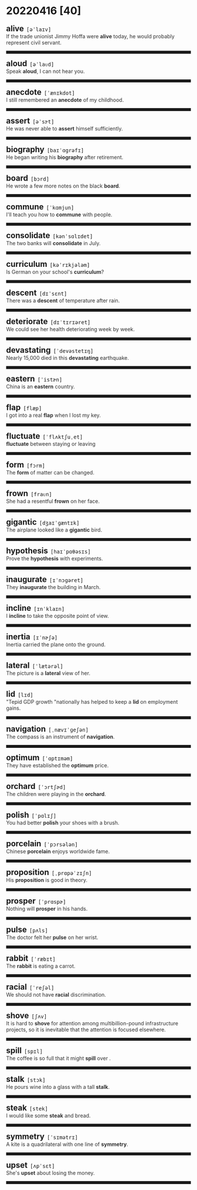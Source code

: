 <style>
/*不显示details的三角符号*/
details > summary::marker {
    display: none;
    content: none;
}
/*去掉外边框*/
details summary{
    outline:none;
    cursor:pointer;/*鼠标放上去之后变成手型*/
}
/*去掉前面默认的小黑三角*/
details summary::-webkit-details-marker{
    display:none; 
}
</style>
# 20220416 [40]  

<div style="display: flex;align-items: baseline;">
    <h2 style="margin-bottom: 0;margin-top: 0">alive</h2>
    <p style="padding:0 .5em; margin: 0;font-family: monospace;">[əˈlaɪv]</p>
    <p class="interpretation_34700" style="display:none ;padding:0 .5em; margin: 0; white-space: nowrap;overflow: hidden;text-overflow: ellipsis;">adj. 活着的；活泼的</p>
</div>
<details class="details_34700">
    <summary style="color: #303030;">If the trade unionist Jimmy Hoffa were <strong>alive</strong> today, he would probably represent civil servant.</summary>
    如果工会主义者吉米·霍法如今仍然在世，他可能会代表公务员。
</details>
<hr style="padding-bottom: 0.5em;" />


<div style="display: flex;align-items: baseline;">
    <h2 style="margin-bottom: 0;margin-top: 0">aloud</h2>
    <p style="padding:0 .5em; margin: 0;font-family: monospace;">[əˈlaᴜd]</p>
    <p class="interpretation_34700" style="display:none ;padding:0 .5em; margin: 0; white-space: nowrap;overflow: hidden;text-overflow: ellipsis;">adv. 出声地；大声地</p>
</div>
<details class="details_34700">
    <summary style="color: #303030;">Speak <strong>aloud</strong>, I can not hear you.</summary>
    大声点说，我听不到。
</details>
<hr style="padding-bottom: 0.5em;" />


<div style="display: flex;align-items: baseline;">
    <h2 style="margin-bottom: 0;margin-top: 0">anecdote</h2>
    <p style="padding:0 .5em; margin: 0;font-family: monospace;">[ˈænɪkdot]</p>
    <p class="interpretation_34700" style="display:none ;padding:0 .5em; margin: 0; white-space: nowrap;overflow: hidden;text-overflow: ellipsis;">n. 趣闻；轶事</p>
</div>
<details class="details_34700">
    <summary style="color: #303030;">I still remembered an <strong>anecdote</strong> of my childhood.</summary>
    我仍然记得童年的一件轶事。
</details>
<hr style="padding-bottom: 0.5em;" />


<div style="display: flex;align-items: baseline;">
    <h2 style="margin-bottom: 0;margin-top: 0">assert</h2>
    <p style="padding:0 .5em; margin: 0;font-family: monospace;">[əˈsɝt]</p>
    <p class="interpretation_34700" style="display:none ;padding:0 .5em; margin: 0; white-space: nowrap;overflow: hidden;text-overflow: ellipsis;">v. 断言；宣称；坚持；维护</p>
</div>
<details class="details_34700">
    <summary style="color: #303030;">He was never able to <strong>assert</strong> himself sufficiently.</summary>
    他从来不能充分地维护自己的权利。
</details>
<hr style="padding-bottom: 0.5em;" />


<div style="display: flex;align-items: baseline;">
    <h2 style="margin-bottom: 0;margin-top: 0">biography</h2>
    <p style="padding:0 .5em; margin: 0;font-family: monospace;">[baɪˈɑgrəfɪ]</p>
    <p class="interpretation_34700" style="display:none ;padding:0 .5em; margin: 0; white-space: nowrap;overflow: hidden;text-overflow: ellipsis;">n. 传记</p>
</div>
<details class="details_34700">
    <summary style="color: #303030;">He began writing his <strong>biography</strong> after retirement.</summary>
    退休后他开始写自传。
</details>
<hr style="padding-bottom: 0.5em;" />


<div style="display: flex;align-items: baseline;">
    <h2 style="margin-bottom: 0;margin-top: 0">board</h2>
    <p style="padding:0 .5em; margin: 0;font-family: monospace;">[bɔrd]</p>
    <p class="interpretation_34700" style="display:none ;padding:0 .5em; margin: 0; white-space: nowrap;overflow: hidden;text-overflow: ellipsis;">n. 板；董事会
v. 上船（或火车、飞机等）</p>
</div>
<details class="details_34700">
    <summary style="color: #303030;">He wrote a few more notes on the black <strong>board</strong>.</summary>
    他在黑板上又写了几条注释。
</details>
<hr style="padding-bottom: 0.5em;" />


<div style="display: flex;align-items: baseline;">
    <h2 style="margin-bottom: 0;margin-top: 0">commune</h2>
    <p style="padding:0 .5em; margin: 0;font-family: monospace;">[ˈkɑmjun]</p>
    <p class="interpretation_34700" style="display:none ;padding:0 .5em; margin: 0; white-space: nowrap;overflow: hidden;text-overflow: ellipsis;">n. 公社；亲密的会谈
v. 亲密地交谈；与…融为一体</p>
</div>
<details class="details_34700">
    <summary style="color: #303030;">I'll teach you how to <strong>commune</strong> with people.</summary>
    我会教你如何与人谈心。
</details>
<hr style="padding-bottom: 0.5em;" />


<div style="display: flex;align-items: baseline;">
    <h2 style="margin-bottom: 0;margin-top: 0">consolidate</h2>
    <p style="padding:0 .5em; margin: 0;font-family: monospace;">[kənˈsɑlɪdet]</p>
    <p class="interpretation_34700" style="display:none ;padding:0 .5em; margin: 0; white-space: nowrap;overflow: hidden;text-overflow: ellipsis;">v. 合并；统一；巩固</p>
</div>
<details class="details_34700">
    <summary style="color: #303030;">The two banks will <strong>consolidate</strong> in July.</summary>
    这两家银行7月将合并。
</details>
<hr style="padding-bottom: 0.5em;" />


<div style="display: flex;align-items: baseline;">
    <h2 style="margin-bottom: 0;margin-top: 0">curriculum</h2>
    <p style="padding:0 .5em; margin: 0;font-family: monospace;">[kəˈrɪkjələm]</p>
    <p class="interpretation_34700" style="display:none ;padding:0 .5em; margin: 0; white-space: nowrap;overflow: hidden;text-overflow: ellipsis;">n. 课程</p>
</div>
<details class="details_34700">
    <summary style="color: #303030;">Is German on your school's <strong>curriculum</strong>?</summary>
    你们学校有德语课吗？
</details>
<hr style="padding-bottom: 0.5em;" />


<div style="display: flex;align-items: baseline;">
    <h2 style="margin-bottom: 0;margin-top: 0">descent</h2>
    <p style="padding:0 .5em; margin: 0;font-family: monospace;">[dɪˈsɛnt]</p>
    <p class="interpretation_34700" style="display:none ;padding:0 .5em; margin: 0; white-space: nowrap;overflow: hidden;text-overflow: ellipsis;">n. 下降；斜坡；堕落；血统</p>
</div>
<details class="details_34700">
    <summary style="color: #303030;">There was a <strong>descent</strong> of temperature after rain.</summary>
    雨后气温下降了。
</details>
<hr style="padding-bottom: 0.5em;" />


<div style="display: flex;align-items: baseline;">
    <h2 style="margin-bottom: 0;margin-top: 0">deteriorate</h2>
    <p style="padding:0 .5em; margin: 0;font-family: monospace;">[dɪˈtɪrɪəret]</p>
    <p class="interpretation_34700" style="display:none ;padding:0 .5em; margin: 0; white-space: nowrap;overflow: hidden;text-overflow: ellipsis;">v. 恶化；变坏；退化</p>
</div>
<details class="details_34700">
    <summary style="color: #303030;">We could see her health deteriorating week by week.</summary>
    我们可以看到她的健康状况每周都在恶化。
</details>
<hr style="padding-bottom: 0.5em;" />


<div style="display: flex;align-items: baseline;">
    <h2 style="margin-bottom: 0;margin-top: 0">devastating</h2>
    <p style="padding:0 .5em; margin: 0;font-family: monospace;">[ˈdevəstetɪŋ]</p>
    <p class="interpretation_34700" style="display:none ;padding:0 .5em; margin: 0; white-space: nowrap;overflow: hidden;text-overflow: ellipsis;">adj. 毁灭性的；令人震惊的
v. 毁灭；使震惊；“devastate”的现在分词</p>
</div>
<details class="details_34700">
    <summary style="color: #303030;">Nearly 15,000 died in this <strong>devastating</strong> earthquake.</summary>
    近15，000人死于这次破坏性地震。
</details>
<hr style="padding-bottom: 0.5em;" />


<div style="display: flex;align-items: baseline;">
    <h2 style="margin-bottom: 0;margin-top: 0">eastern</h2>
    <p style="padding:0 .5em; margin: 0;font-family: monospace;">[ˈistɚn]</p>
    <p class="interpretation_34700" style="display:none ;padding:0 .5em; margin: 0; white-space: nowrap;overflow: hidden;text-overflow: ellipsis;">adj. 东方的；东部的</p>
</div>
<details class="details_34700">
    <summary style="color: #303030;">China is an <strong>eastern</strong> country.</summary>
    中国是一个东方国家。
</details>
<hr style="padding-bottom: 0.5em;" />


<div style="display: flex;align-items: baseline;">
    <h2 style="margin-bottom: 0;margin-top: 0">flap</h2>
    <p style="padding:0 .5em; margin: 0;font-family: monospace;">[flæp]</p>
    <p class="interpretation_34700" style="display:none ;padding:0 .5em; margin: 0; white-space: nowrap;overflow: hidden;text-overflow: ellipsis;">v. 拍动；摆动；轻拍
n. 拍动；薄片；焦虑；紧张</p>
</div>
<details class="details_34700">
    <summary style="color: #303030;">I got into a real <strong>flap</strong> when I lost my key.</summary>
    我丢了钥匙，心里发慌。
</details>
<hr style="padding-bottom: 0.5em;" />


<div style="display: flex;align-items: baseline;">
    <h2 style="margin-bottom: 0;margin-top: 0">fluctuate</h2>
    <p style="padding:0 .5em; margin: 0;font-family: monospace;">[ˈflʌktʃuˌet]</p>
    <p class="interpretation_34700" style="display:none ;padding:0 .5em; margin: 0; white-space: nowrap;overflow: hidden;text-overflow: ellipsis;">v. 波动；起伏不定</p>
</div>
<details class="details_34700">
    <summary style="color: #303030;"><strong>fluctuate</strong> between staying or leaving</summary>
    在留下和离开之间摇摆不定
</details>
<hr style="padding-bottom: 0.5em;" />


<div style="display: flex;align-items: baseline;">
    <h2 style="margin-bottom: 0;margin-top: 0">form</h2>
    <p style="padding:0 .5em; margin: 0;font-family: monospace;">[fɔrm]</p>
    <p class="interpretation_34700" style="display:none ;padding:0 .5em; margin: 0; white-space: nowrap;overflow: hidden;text-overflow: ellipsis;">n. 形式；表格；形状
v. 组成；建立</p>
</div>
<details class="details_34700">
    <summary style="color: #303030;">The <strong>form</strong> of matter can be changed.</summary>
    物质的形状可以改变。
</details>
<hr style="padding-bottom: 0.5em;" />


<div style="display: flex;align-items: baseline;">
    <h2 style="margin-bottom: 0;margin-top: 0">frown</h2>
    <p style="padding:0 .5em; margin: 0;font-family: monospace;">[fraᴜn]</p>
    <p class="interpretation_34700" style="display:none ;padding:0 .5em; margin: 0; white-space: nowrap;overflow: hidden;text-overflow: ellipsis;">v. 皱眉；蹙额
n. 皱眉；蹙额</p>
</div>
<details class="details_34700">
    <summary style="color: #303030;">She had a resentful <strong>frown</strong> on her face.</summary>
    她怨恨地蹙起了眉。
</details>
<hr style="padding-bottom: 0.5em;" />


<div style="display: flex;align-items: baseline;">
    <h2 style="margin-bottom: 0;margin-top: 0">gigantic</h2>
    <p style="padding:0 .5em; margin: 0;font-family: monospace;">[dʒaɪˈɡæntɪk]</p>
    <p class="interpretation_34700" style="display:none ;padding:0 .5em; margin: 0; white-space: nowrap;overflow: hidden;text-overflow: ellipsis;">adj. 巨大的；庞大的</p>
</div>
<details class="details_34700">
    <summary style="color: #303030;">The airplane looked like a <strong>gigantic</strong> bird.</summary>
    这架飞机看起来像一只巨大的鸟。
</details>
<hr style="padding-bottom: 0.5em;" />


<div style="display: flex;align-items: baseline;">
    <h2 style="margin-bottom: 0;margin-top: 0">hypothesis</h2>
    <p style="padding:0 .5em; margin: 0;font-family: monospace;">[haɪˈpɑθəsɪs]</p>
    <p class="interpretation_34700" style="display:none ;padding:0 .5em; margin: 0; white-space: nowrap;overflow: hidden;text-overflow: ellipsis;">n. 假设；假说</p>
</div>
<details class="details_34700">
    <summary style="color: #303030;">Prove the <strong>hypothesis</strong> with experiments.</summary>
    用实验来证明这个假设。
</details>
<hr style="padding-bottom: 0.5em;" />


<div style="display: flex;align-items: baseline;">
    <h2 style="margin-bottom: 0;margin-top: 0">inaugurate</h2>
    <p style="padding:0 .5em; margin: 0;font-family: monospace;">[ɪˈnɔɡəret]</p>
    <p class="interpretation_34700" style="display:none ;padding:0 .5em; margin: 0; white-space: nowrap;overflow: hidden;text-overflow: ellipsis;">v. 开创；为（某人）举行就职典礼；为…举行落成（或开幕）仪式</p>
</div>
<details class="details_34700">
    <summary style="color: #303030;">They <strong>inaugurate</strong> the building in March.</summary>
    他们将要在三月份为这座大楼举行落成典礼。
</details>
<hr style="padding-bottom: 0.5em;" />


<div style="display: flex;align-items: baseline;">
    <h2 style="margin-bottom: 0;margin-top: 0">incline</h2>
    <p style="padding:0 .5em; margin: 0;font-family: monospace;">[ɪnˈklaɪn]</p>
    <p class="interpretation_34700" style="display:none ;padding:0 .5em; margin: 0; white-space: nowrap;overflow: hidden;text-overflow: ellipsis;">v. 倾斜；倾向
n. 斜坡</p>
</div>
<details class="details_34700">
    <summary style="color: #303030;">I <strong>incline</strong> to take the opposite point of view.</summary>
    我倾向于反对观点。
</details>
<hr style="padding-bottom: 0.5em;" />


<div style="display: flex;align-items: baseline;">
    <h2 style="margin-bottom: 0;margin-top: 0">inertia</h2>
    <p style="padding:0 .5em; margin: 0;font-family: monospace;">[ɪˈnɚʃə]</p>
    <p class="interpretation_34700" style="display:none ;padding:0 .5em; margin: 0; white-space: nowrap;overflow: hidden;text-overflow: ellipsis;">n. 惯性；惰性</p>
</div>
<details class="details_34700">
    <summary style="color: #303030;">Inertia carried the plane onto the ground.</summary>
    飞机靠惯性着陆。
</details>
<hr style="padding-bottom: 0.5em;" />


<div style="display: flex;align-items: baseline;">
    <h2 style="margin-bottom: 0;margin-top: 0">lateral</h2>
    <p style="padding:0 .5em; margin: 0;font-family: monospace;">[ˈlætərəl]</p>
    <p class="interpretation_34700" style="display:none ;padding:0 .5em; margin: 0; white-space: nowrap;overflow: hidden;text-overflow: ellipsis;">adj. 侧面的；横向的</p>
</div>
<details class="details_34700">
    <summary style="color: #303030;">The picture is a <strong>lateral</strong> view of her.</summary>
    这幅画是她的侧面图。
</details>
<hr style="padding-bottom: 0.5em;" />


<div style="display: flex;align-items: baseline;">
    <h2 style="margin-bottom: 0;margin-top: 0">lid</h2>
    <p style="padding:0 .5em; margin: 0;font-family: monospace;">[lɪd]</p>
    <p class="interpretation_34700" style="display:none ;padding:0 .5em; margin: 0; white-space: nowrap;overflow: hidden;text-overflow: ellipsis;">n. 盖子</p>
</div>
<details class="details_34700">
    <summary style="color: #303030;">"Tepid GDP growth "nationally has helped to keep a <strong>lid</strong> on employment gains.</summary>
    全国范围内不冷不热的GDP增长限制了就业率的增长。
</details>
<hr style="padding-bottom: 0.5em;" />


<div style="display: flex;align-items: baseline;">
    <h2 style="margin-bottom: 0;margin-top: 0">navigation</h2>
    <p style="padding:0 .5em; margin: 0;font-family: monospace;">[ˌnævɪˈɡeʃən]</p>
    <p class="interpretation_34700" style="display:none ;padding:0 .5em; margin: 0; white-space: nowrap;overflow: hidden;text-overflow: ellipsis;">n. 导航；航行；航海</p>
</div>
<details class="details_34700">
    <summary style="color: #303030;">The compass is an instrument of <strong>navigation</strong>.</summary>
    罗盘是航行仪器。
</details>
<hr style="padding-bottom: 0.5em;" />


<div style="display: flex;align-items: baseline;">
    <h2 style="margin-bottom: 0;margin-top: 0">optimum</h2>
    <p style="padding:0 .5em; margin: 0;font-family: monospace;">[ˈɑptɪməm]</p>
    <p class="interpretation_34700" style="display:none ;padding:0 .5em; margin: 0; white-space: nowrap;overflow: hidden;text-overflow: ellipsis;">adj. 最适的；最佳的</p>
</div>
<details class="details_34700">
    <summary style="color: #303030;">They have established the <strong>optimum</strong> price.</summary>
    他们已制定了最佳价格。
</details>
<hr style="padding-bottom: 0.5em;" />


<div style="display: flex;align-items: baseline;">
    <h2 style="margin-bottom: 0;margin-top: 0">orchard</h2>
    <p style="padding:0 .5em; margin: 0;font-family: monospace;">[ˈɔrtʃɚd]</p>
    <p class="interpretation_34700" style="display:none ;padding:0 .5em; margin: 0; white-space: nowrap;overflow: hidden;text-overflow: ellipsis;">n. 果园</p>
</div>
<details class="details_34700">
    <summary style="color: #303030;">The children were playing in the <strong>orchard</strong>.</summary>
    孩子们在果园里玩耍。
</details>
<hr style="padding-bottom: 0.5em;" />


<div style="display: flex;align-items: baseline;">
    <h2 style="margin-bottom: 0;margin-top: 0">polish</h2>
    <p style="padding:0 .5em; margin: 0;font-family: monospace;">[ˈpɑlɪʃ]</p>
    <p class="interpretation_34700" style="display:none ;padding:0 .5em; margin: 0; white-space: nowrap;overflow: hidden;text-overflow: ellipsis;">v. 擦亮；磨光；润色；完善
n. 光泽；上光剂</p>
</div>
<details class="details_34700">
    <summary style="color: #303030;">You had better <strong>polish</strong> your shoes with a brush.</summary>
    你最好用刷子刷刷鞋。
</details>
<hr style="padding-bottom: 0.5em;" />


<div style="display: flex;align-items: baseline;">
    <h2 style="margin-bottom: 0;margin-top: 0">porcelain</h2>
    <p style="padding:0 .5em; margin: 0;font-family: monospace;">[ˈpɔrsələn]</p>
    <p class="interpretation_34700" style="display:none ;padding:0 .5em; margin: 0; white-space: nowrap;overflow: hidden;text-overflow: ellipsis;">n. 瓷；瓷器</p>
</div>
<details class="details_34700">
    <summary style="color: #303030;">Chinese <strong>porcelain</strong> enjoys worldwide fame.</summary>
    中国的瓷器闻名世界。
</details>
<hr style="padding-bottom: 0.5em;" />


<div style="display: flex;align-items: baseline;">
    <h2 style="margin-bottom: 0;margin-top: 0">proposition</h2>
    <p style="padding:0 .5em; margin: 0;font-family: monospace;">[ˌprɑpəˈzɪʃn]</p>
    <p class="interpretation_34700" style="display:none ;padding:0 .5em; margin: 0; white-space: nowrap;overflow: hidden;text-overflow: ellipsis;">n. 命题；建议；主张</p>
</div>
<details class="details_34700">
    <summary style="color: #303030;">His <strong>proposition</strong> is good in theory.</summary>
    他的建议理论上不错。
</details>
<hr style="padding-bottom: 0.5em;" />


<div style="display: flex;align-items: baseline;">
    <h2 style="margin-bottom: 0;margin-top: 0">prosper</h2>
    <p style="padding:0 .5em; margin: 0;font-family: monospace;">[ˈprɑspɚ]</p>
    <p class="interpretation_34700" style="display:none ;padding:0 .5em; margin: 0; white-space: nowrap;overflow: hidden;text-overflow: ellipsis;">v. 成功；繁荣</p>
</div>
<details class="details_34700">
    <summary style="color: #303030;">Nothing will <strong>prosper</strong> in his hands.</summary>
    在他手里什么事也办不成。
</details>
<hr style="padding-bottom: 0.5em;" />


<div style="display: flex;align-items: baseline;">
    <h2 style="margin-bottom: 0;margin-top: 0">pulse</h2>
    <p style="padding:0 .5em; margin: 0;font-family: monospace;">[pʌls]</p>
    <p class="interpretation_34700" style="display:none ;padding:0 .5em; margin: 0; white-space: nowrap;overflow: hidden;text-overflow: ellipsis;">n. 脉冲；脉搏；脉动
v. 脉动；搏动；（心脏）跳动</p>
</div>
<details class="details_34700">
    <summary style="color: #303030;">The doctor felt her <strong>pulse</strong> on her wrist.</summary>
    这位医生在她的手腕上号脉。
</details>
<hr style="padding-bottom: 0.5em;" />


<div style="display: flex;align-items: baseline;">
    <h2 style="margin-bottom: 0;margin-top: 0">rabbit</h2>
    <p style="padding:0 .5em; margin: 0;font-family: monospace;">[ˈræbɪt]</p>
    <p class="interpretation_34700" style="display:none ;padding:0 .5em; margin: 0; white-space: nowrap;overflow: hidden;text-overflow: ellipsis;">n. 兔子</p>
</div>
<details class="details_34700">
    <summary style="color: #303030;">The <strong>rabbit</strong> is eating a carrot.</summary>
    兔子在吃胡萝卜。
</details>
<hr style="padding-bottom: 0.5em;" />


<div style="display: flex;align-items: baseline;">
    <h2 style="margin-bottom: 0;margin-top: 0">racial</h2>
    <p style="padding:0 .5em; margin: 0;font-family: monospace;">[ˈreʃəl]</p>
    <p class="interpretation_34700" style="display:none ;padding:0 .5em; margin: 0; white-space: nowrap;overflow: hidden;text-overflow: ellipsis;">adj. 种族的</p>
</div>
<details class="details_34700">
    <summary style="color: #303030;">We should not have <strong>racial</strong> discrimination.</summary>
    我们不该有种族歧视。
</details>
<hr style="padding-bottom: 0.5em;" />


<div style="display: flex;align-items: baseline;">
    <h2 style="margin-bottom: 0;margin-top: 0">shove</h2>
    <p style="padding:0 .5em; margin: 0;font-family: monospace;">[ʃʌv]</p>
    <p class="interpretation_34700" style="display:none ;padding:0 .5em; margin: 0; white-space: nowrap;overflow: hidden;text-overflow: ellipsis;">v. 挤；推；撞</p>
</div>
<details class="details_34700">
    <summary style="color: #303030;">It is hard to <strong>shove</strong> for attention among multibillion-pound infrastructure projects, so it is inevitable that the attention is focused elsewhere.</summary>
    在数十亿英镑的基础设施项目中得到关注是很难的，因此，注意力集中在他处也在所难免。
</details>
<hr style="padding-bottom: 0.5em;" />


<div style="display: flex;align-items: baseline;">
    <h2 style="margin-bottom: 0;margin-top: 0">spill</h2>
    <p style="padding:0 .5em; margin: 0;font-family: monospace;">[spɪl]</p>
    <p class="interpretation_34700" style="display:none ;padding:0 .5em; margin: 0; white-space: nowrap;overflow: hidden;text-overflow: ellipsis;">v. 溢出；溅出
n. 溢出；溅出</p>
</div>
<details class="details_34700">
    <summary style="color: #303030;">The coffee is so full that it might <strong>spill</strong> over .</summary>
    咖啡太满可能溢出来。
</details>
<hr style="padding-bottom: 0.5em;" />


<div style="display: flex;align-items: baseline;">
    <h2 style="margin-bottom: 0;margin-top: 0">stalk</h2>
    <p style="padding:0 .5em; margin: 0;font-family: monospace;">[stɔk]</p>
    <p class="interpretation_34700" style="display:none ;padding:0 .5em; margin: 0; white-space: nowrap;overflow: hidden;text-overflow: ellipsis;">n. 茎；柄；梗
v. 跟踪；偷偷接近；昂首阔步地走</p>
</div>
<details class="details_34700">
    <summary style="color: #303030;">He pours wine into a glass with a tall <strong>stalk</strong>.</summary>
    他将酒倒入一只高脚玻璃杯中。
</details>
<hr style="padding-bottom: 0.5em;" />


<div style="display: flex;align-items: baseline;">
    <h2 style="margin-bottom: 0;margin-top: 0">steak</h2>
    <p style="padding:0 .5em; margin: 0;font-family: monospace;">[stek]</p>
    <p class="interpretation_34700" style="display:none ;padding:0 .5em; margin: 0; white-space: nowrap;overflow: hidden;text-overflow: ellipsis;">n. 牛排；肉排</p>
</div>
<details class="details_34700">
    <summary style="color: #303030;">I would like some <strong>steak</strong> and bread.</summary>
    我要牛排和面包。
</details>
<hr style="padding-bottom: 0.5em;" />


<div style="display: flex;align-items: baseline;">
    <h2 style="margin-bottom: 0;margin-top: 0">symmetry</h2>
    <p style="padding:0 .5em; margin: 0;font-family: monospace;">[ˈsɪmətrɪ]</p>
    <p class="interpretation_34700" style="display:none ;padding:0 .5em; margin: 0; white-space: nowrap;overflow: hidden;text-overflow: ellipsis;">n. 对称</p>
</div>
<details class="details_34700">
    <summary style="color: #303030;">A kite is a quadrilateral with one line of <strong>symmetry</strong>.</summary>
    风筝是个有一条对称线的四边形。
</details>
<hr style="padding-bottom: 0.5em;" />


<div style="display: flex;align-items: baseline;">
    <h2 style="margin-bottom: 0;margin-top: 0">upset</h2>
    <p style="padding:0 .5em; margin: 0;font-family: monospace;">[ʌpˈsɛt]</p>
    <p class="interpretation_34700" style="display:none ;padding:0 .5em; margin: 0; white-space: nowrap;overflow: hidden;text-overflow: ellipsis;">v. 推翻；打乱；使心烦
adj. 沮丧的；难过的；不安的</p>
</div>
<details class="details_34700">
    <summary style="color: #303030;">She's <strong>upset</strong> about losing the money.</summary>
    她为丢钱的事而心烦。
</details>
<hr style="padding-bottom: 0.5em;" />

<script>
const details = document.querySelectorAll('.details_34700');
const translates = document.querySelectorAll('.interpretation_34700');

details.forEach((item, index) => item.addEventListener('toggle', () => {
    if (item.open) {
        translates[index].style.display = 'block';
    } else translates[index].style.display = 'none';
}));
</script>
